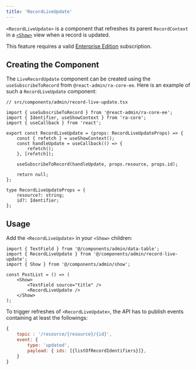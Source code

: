 ```yaml
---
title: 'RecordLiveUpdate'
---
```


`<RecordLiveUpdate>` is a component that refreshes its parent `RecordContext` in a [`<Show>`](./Show.md) view when a record is updated.

This feature requires a valid [Enterprise Edition](https://marmelab.com/ra-enterprise/) subscription.

## Creating the Component

The `LiveRecordUpdate` component can be created using the `useSubscribeToRecord` from `@react-admin/ra-core-ee`. Here is an example of such a `RecordLiveUpdate` component:

```tsx
// src/components/admin/record-live-update.tsx

import { useSubscribeToRecord } from '@react-admin/ra-core-ee';
import { Identifier, useShowContext } from 'ra-core';
import { useCallback } from 'react';

export const RecordLiveUpdate = (props: RecordLiveUpdateProps) => {
    const { refetch } = useShowContext();
    const handleUpdate = useCallback(() => {
        refetch();
    }, [refetch]);

    useSubscribeToRecord(handleUpdate, props.resource, props.id);

    return null;
};

type RecordLiveUpdateProps = {
    resource?: string;
    id?: Identifier;
};
```

## Usage

Add the `<RecordLiveUpdate>` in your `<Show>` children:

```tsx
import { TextField } from '@/components/admin/data-table';
import { RecordLiveUpdate } from '@/components/admin/record-live-update';
import { Show } from '@/components/admin/show';

const PostList = () => (
    <Show>
        <TextField source="title" />
        <RecordLiveUpdate />
    </Show>
);
```

To trigger refreshes of `<RecordLiveUpdate>`, the API has to publish events containing at least the followings:

```js
{
    topic : '/resource/{resource}/{id}',
    event: {
        type: 'updated',
        payload: { ids: [{listOfRecordIdentifiers}]},
    }
}
```
